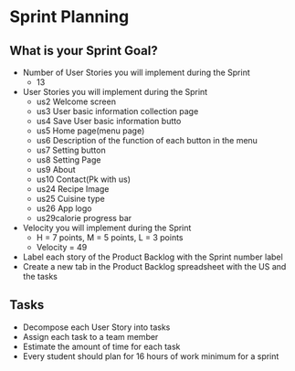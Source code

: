 # Sprint Planning

## What is your Sprint Goal?

* Number of User Stories you will implement during the Sprint
  * 13
* User Stories you will implement during the Sprint
  * us2 Welcome screen
  * us3 User basic information collection page
  * us4 Save User basic information butto
  * us5 Home page(menu page)
  * us6 Description of the function of each button in the menu
  * us7 Setting button
  * us8 Setting Page
  * us9 About
  * us10 Contact(Pk with us)
  * us24 Recipe Image 
  * us25 Cuisine type
  * us26 App logo
  * us29calorie progress bar
* Velocity you will implement during the Sprint
  * H = 7 points, M = 5 points, L = 3 points
  * Velocity = 49
* Label each story of the Product Backlog with the Sprint number label
* Create a new tab in the Product Backlog spreadsheet with the US and the tasks

## Tasks

*	Decompose each User Story into tasks 
*	Assign each task to a team member
*	Estimate the amount of time for each task
*	Every student should plan for 16 hours of work minimum for a sprint
